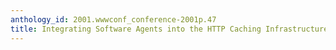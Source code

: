 ```yaml
---
anthology_id: 2001.wwwconf_conference-2001p.47
title: Integrating Software Agents into the HTTP Caching Infrastructure
---
```

